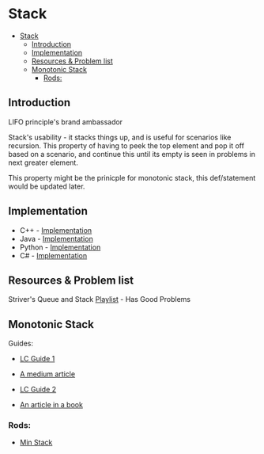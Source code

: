 # Stack
- [Stack](#stack)
  - [Introduction](#introduction)
  - [Implementation](#implementation)
  - [Resources \& Problem list](#resources--problem-list)
  - [Monotonic Stack](#monotonic-stack)
    - [Rods:](#rods)

## Introduction
LIFO principle's brand ambassador

Stack's usability - it stacks things up, and is useful for scenarios like recursion.
This property of having to peek the top element and pop it off based on a scenario, and continue this until its empty is seen in problems in next greater element.

This property might be the prinicple for monotonic stack, this def/statement would be updated later.

## Implementation
- C++ - [Implementation](https://learn.microsoft.com/en-us/cpp/standard-library/stack-class?view=msvc-170)
- Java - [Implementation](https://docs.oracle.com/javase/10/docs/api/java/util/Stack.html)
- Python - [Implementation](https://docs.python.org/3/tutorial/datastructures.html)
- C# - [Implementation](https://learn.microsoft.com/en-us/dotnet/api/system.collections.stack?view=net-8.0)

## Resources & Problem list

Striver's Queue and Stack [Playlist](https://www.youtube.com/watch?v=NdDIaH91P0g&list=PLgUwDviBIf0pOd5zvVVSzgpo6BaCpHT9c&index=4) - Has Good Problems

## Monotonic Stack
Guides:
- [LC Guide 1](https://leetcode.com/discuss/study-guide/2347639/a-comprehensive-guide-and-template-for-monotonic-stack-based-problems)

- [A medium article](https://medium.com/@florian_algo/introduction-to-monotonic-stack-that-everyone-can-understand-e5f54467faaf)

- [LC Guide 2](https://leetcode.com/discuss/study-guide/3773642/Mastering-Monotonic-Stack%3A-Unlocking-Efficient-Problem-Solving-Pattern-Technique-Once-and-Forever)

- [An article in a book](https://liuzhenglaichn.gitbook.io/algorithm/monotonic-stack)

### Rods: 
- [Min Stack](https://leetcode.com/problems/min-stack/description/?envType=study-plan-v2&envId=top-interview-150)
